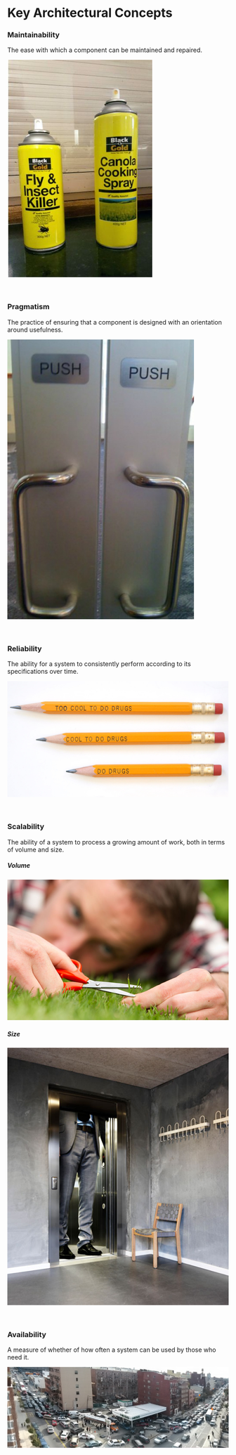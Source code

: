 # Key Architectural Concepts

### Maintainability
The ease with which a component can be maintained and repaired.

![Maintainability](images/maintainability.jpg "This is not maintainable.")

<br/>

### Pragmatism
The practice of ensuring that a component is designed with an orientation 
around usefulness.

![Pragmatism](images/pragmatism.jpg "This is not pragmatic.")

<br/>

### Reliability
The ability for a system to consistently perform according to its 
specifications over time.

![Reliability](images/reliability.jpg "This is not reliable over time.")

<br/>

### Scalability
The ability of a system to process a growing amount of work, both in terms of 
volume and size.

##### Volume
![Scalability: Time](images/scalability-time.jpg "This will take too long.")

##### Size
![Scalability: Size](images/scalability-size.jpg "This is too big.")

<br/>

### Availability
A measure of whether of how often a system can be used by those who need it.

![Availability](images/availability.jpg "There is not enough to go around.")

<br/>

